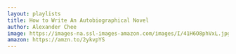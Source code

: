 ```yaml
---
layout: playlists
title: How to Write An Autobiographical Novel
author: Alexander Chee
image: https://images-na.ssl-images-amazon.com/images/I/41H6O8phVxL.jpg
amazon: https://amzn.to/2ykvpYS
---
```


